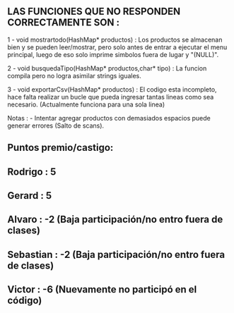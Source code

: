 

LAS FUNCIONES QUE NO RESPONDEN CORRECTAMENTE SON :
-

1 - void mostrartodo(HashMap* productos) : Los productos se almacenan bien y se pueden leer/mostrar, pero solo antes de entrar a ejecutar el menu principal, luego de eso solo imprime simbolos fuera de lugar y "(NULL)".

2 - void busquedaTipo(HashMap* productos,char* tipo) : La funcion compila pero no logra asimilar strings iguales.

3 - void exportarCsv(HashMap* productos) : El codigo esta incompleto, hace falta realizar un bucle que pueda ingresar tantas lineas como sea necesario. (Actualmente funciona para una sola linea)

Notas : - Intentar agregar productos con demasiados espacios puede generar errores (Salto de scans).




Puntos premio/castigo:
-
Rodrigo : 5
-
Gerard : 5
-
Alvaro : -2 (Baja participación/no entro fuera de clases)
-
Sebastian : -2 (Baja participación/no entro fuera de clases)
-
Victor : -6 (Nuevamente no participó en el código)
-